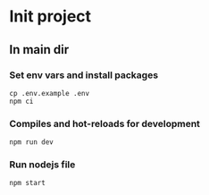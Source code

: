 # Init project

## In main dir

### Set env vars and install packages

```
cp .env.example .env
npm ci
```

### Compiles and hot-reloads for development

```
npm run dev
```

### Run nodejs file

```
npm start
```
